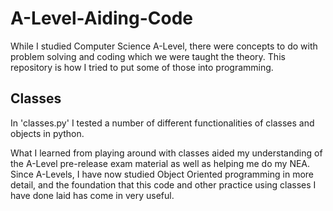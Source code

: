 # A-Level-Aiding-Code
While I studied Computer Science A-Level, there were concepts to do with problem solving and coding which we were taught the theory. This repository is how I tried to put some of those into programming.

## Classes

In 'classes.py' I tested a number of different functionalities of classes and objects in python.

What I learned from playing around with classes aided my understanding of the A-Level pre-release exam material as well as helping me do my NEA. Since A-Levels, I have now studied Object Oriented programming in more detail, and the foundation that this code and other practice using classes I have done laid has come in very useful.

